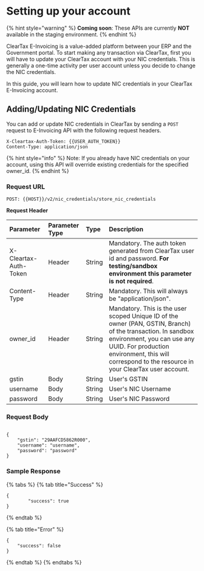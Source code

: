 # Setting up your account

{% hint style="warning" %}
**Coming soon**: These APIs are currently **NOT** available in the staging environment.
{% endhint %}

ClearTax E-Invoicing is a value-added platform between your ERP and the Government portal. To start making any transaction via ClearTax, first you will have to update your ClearTax account with your NIC credentials. This is generally a one-time activity per user account unless you decide to change the NIC credentials.

In this guide, you will learn how to update NIC credentials in your ClearTax E-Invoicing account.

## Adding/Updating NIC Credentials

You can add or update NIC credentials in ClearTax by sending a `POST` request to E-Invoicing API with the following request headers. 

```text
X-Cleartax-Auth-Token: {{USER_AUTH_TOKEN}}
Content-Type: application/json
```

{% hint style="info" %}
Note: If you already have NIC credentials on your account, using this API will override existing credentials for the specified owner\_id.
{% endhint %}

### Request URL

```text
POST: {{HOST}}/v2/nic_credentials/store_nic_credentials
```

**Request Header**

| Parameter | Parameter Type | Type | Description |
| :--- | :--- | :--- | :--- |
| X-Cleartax-Auth-Token | Header | String | Mandatory. The auth token generated from ClearTax user id and password. **For testing/sandbox environment this parameter is not required**. |
| Content-Type | Header | String | Mandatory. This will always be  "application/json". |
| owner\_id | Header | String | Mandatory. This is the user scoped Unique ID of the owner \(PAN, GSTIN, Branch\) of the transaction. In sandbox environment, you can use any UUID. For production environment, this will correspond to the resource in your ClearTax user account. |
| gstin | Body | String | User's GSTIN |
| username | Body | String | User's NIC Username |
| password | Body | String | User's NIC Password |

#### 

### Request Body

```text
{
    "gstin": "29AAFCD5862R000",
    "username": "username",
    "password": "password"
}
```

### Sample Response

{% tabs %}
{% tab title="Success" %}
```text
{
		"success": true
}
```
{% endtab %}

{% tab title="Error" %}
```
{
    "success": false
}
```
{% endtab %}
{% endtabs %}

